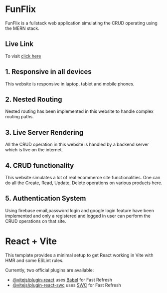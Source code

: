 # FunFlix

FunFlix is  a fullstack web application simulating the CRUD operating using the MERN stack.

## Live Link

To visit  [click here](https://funflix-b16ab.web.app/)



## 1. Responsive in all devices

This website is responsive in laptop, tablet and mobile phones. 

## 2. Nested Routing

Nested routing has been implemented in this website to handle complex routing paths. 

## 3. Live Server Rendering

All the CRUD operation in this website is handled by a backend server which is live on the internet. 

## 4. CRUD functionality

This website simulates a lot of real ecommerce site functionalities. One can do all the Create, Read, Update, Delete operations on various products here. 


## 5. Authentication System

Using firebase email,password login and google login feature have been implemented and only a registered and logged in user can perform the CRUD operations on that site.  



# React + Vite

This template provides a minimal setup to get React working in Vite with HMR and some ESLint rules.

Currently, two official plugins are available:

- [@vitejs/plugin-react](https://github.com/vitejs/vite-plugin-react/blob/main/packages/plugin-react/README.md) uses [Babel](https://babeljs.io/) for Fast Refresh
- [@vitejs/plugin-react-swc](https://github.com/vitejs/vite-plugin-react-swc) uses [SWC](https://swc.rs/) for Fast Refresh
